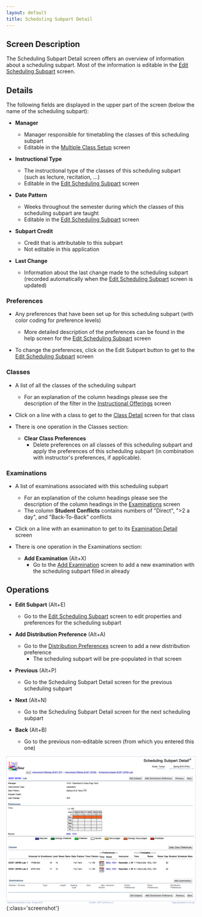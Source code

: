 ```yaml
---
layout: default
title: Scheduling Subpart Detail
---
```



## Screen Description


 The Scheduling Subpart Detail screen offers an overview of information about a scheduling subpart. Most of the information is editable in the [Edit Scheduling Subpart](edit-scheduling-subpart) screen.

## Details


 The following fields are displayed in the upper part of the screen (below the name of the scheduling subpart):

* **Manager**
	* Manager responsible for timetabling the classes of this scheduling subpart
	* Editable in the [Multiple Class Setup](multiple-class-setup) screen

* **Instructional Type**
	* The instructional type of the classes of this scheduling subpart (such as lecture, recitation, ...)
	* Editable in the [Edit Scheduling Subpart](edit-scheduling-subpart) screen

* **Date Pattern**
	* Weeks throughout the semester during which the classes of this scheduling subpart are taught
	* Editable in the [Edit Scheduling Subpart](edit-scheduling-subpart) screen

* **Subpart Credit**
	* Credit that is attributable to this subpart
	* Not editable in this application

* **Last Change**
	* Information about the last change made to the scheduling subpart (recorded automatically when the [Edit Scheduling Subpart](edit-scheduling-subpart) screen is updated)

### Preferences

* Any preferences that have been set up for this scheduling subpart (with color coding for preference levels)
	* More detailed description of the preferences can be found in the help screen for the [Edit Scheduling Subpart](edit-scheduling-subpart) screen 

* To change the preferences, click on the Edit Subpart button to get to the [Edit Scheduling Subpart](edit-scheduling-subpart) screen

### Classes

* A list of all the classes of the scheduling subpart
	* For an explanation of the column headings please see the description of the filter in the [Instructional Offerings](instructional-offerings) screen

* Click on a line with a class to get to the [Class Detail](class-detail) screen for that class

* There is one operation in the Classes section:
	* **Clear Class Preferences**
		* Delete preferences on all classes of this scheduling subpart and apply the preferences of this scheduling subpart (in combination with instructor's preferences, if applicable).

### Examinations

* A list of examinations associated with this scheduling subpart
	* For an explanation of the column headings please see the description of the column headings in the [Examinations](examinations) screen
	* The column **Student Conflicts** contains numbers of "Direct", ">2 a day", and "Back-To-Back" conflicts

* Click on a line with an examination to get to its [Examination Detail](examination-detail) screen

* There is one operation in the Examinations section:
	* **Add Examination** (Alt+X)
		* Go to the [Add Examination](add-examination) screen to add a new examination with the scheduling subpart filled in already

## Operations

* **Edit Subpart** (Alt+E)
	* Go to the [Edit Scheduling Subpart](edit-scheduling-subpart) screen to edit properties and preferences for the scheduling subpart

* **Add Distribution Preference** (Alt+A)
	* Go to the [Distribution Preferences](distribution-preferences) screen to add a new distribution preference
		* The scheduling subpart will be pre-populated in that screen

* **Previous** (Alt+P)
	* Go to the Scheduling Subpart Detail screen for the previous scheduling subpart

* **Next** (Alt+N)
	* Go to the Scheduling Subpart Detail screen for the next scheduling subpart

* **Back** (Alt+B)
	* Go to the previous non-editable screen (from which you entered this one)


![Scheduling Subpart Detail](images/scheduling-subpart-detail-1.png){:class='screenshot'}
